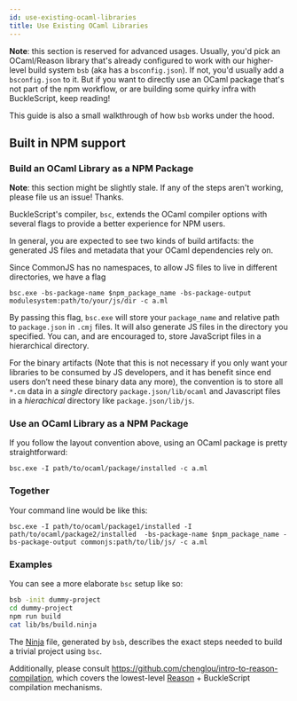 ```yaml
---
id: use-existing-ocaml-libraries
title: Use Existing OCaml Libraries
---
```


**Note**: this section is reserved for advanced usages. Usually, you'd pick an OCaml/Reason library that's already configured to work with our higher-level build system `bsb` (aka has a `bsconfig.json`). If not, you'd usually add a `bsconfig.json` to it. But if you want to directly use an OCaml package that's not part of the npm workflow, or are building some quirky infra with BuckleScript, keep reading!

This guide is also a small walkthrough of how `bsb` works under the hood.

## Built in NPM support

### Build an OCaml Library as a NPM Package

**Note**: this section might be slightly stale. If any of the steps aren't working, please file us an issue! Thanks.

BuckleScript's compiler, `bsc`, extends the OCaml compiler options with several flags to provide a better experience for NPM users.

In general, you are expected to see two kinds of build artifacts: the generated JS files and metadata that your OCaml dependencies rely on.

Since CommonJS has no namespaces, to allow JS files to live in different directories, we have a flag

    bsc.exe -bs-package-name $npm_package_name -bs-package-output modulesystem:path/to/your/js/dir -c a.ml

By passing this flag, `bsc.exe` will store your `package_name` and relative path to `package.json` in `.cmj` files. It will also generate JS files in the directory you specified. You can, and are encouraged to, store JavaScript files in a hierarchical directory.

For the binary artifacts (Note that this is not necessary if you only want your libraries to be consumed by JS developers, and it has benefit since end users don’t need these binary data any more), the convention is to store all `*.cm` data in a *single* directory `package.json/lib/ocaml` and Javascript files in a *hierachical* directory like `package.json/lib/js`.

### Use an OCaml Library as a NPM Package

If you follow the layout convention above, using an OCaml package is pretty straightforward:

    bsc.exe -I path/to/ocaml/package/installed -c a.ml

### Together

Your command line would be like this:

    bsc.exe -I path/to/ocaml/package1/installed -I path/to/ocaml/package2/installed  -bs-package-name $npm_package_name -bs-package-output commonjs:path/to/lib/js/ -c a.ml

### Examples

You can see a more elaborate `bsc` setup like so:

```sh
bsb -init dummy-project
cd dummy-project
npm run build
cat lib/bs/build.ninja
```

The [Ninja](https://ninja-build.org) file, generated by `bsb`, describes the exact steps needed to build a trivial project using `bsc`.

Additionally, please consult https://github.com/chenglou/intro-to-reason-compilation, which covers the lowest-level [Reason](https://reasonml.github.io) + BuckleScript compilation mechanisms.
